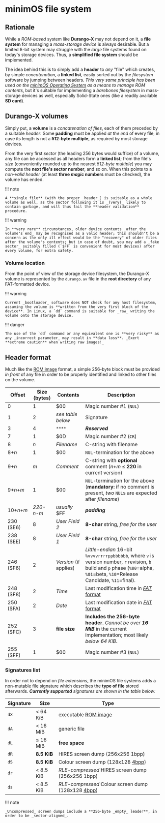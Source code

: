 # minimOS file system

## Rationale

While a _ROM-based_ system like **Durango-X** may not depend on it, a **file system** for managing a _mass-storage device_ is always desirable. But a limited 8-bit system may struggle with the _large_ file systems found on today's storage devices. Thus, a **simplified file system** should be implemented.

The idea behind this is to simply add a **header** to _any_ "file" which creates, by simple _concatenation_, a **linked list**, easily sorted out by the _filesystem_ software by jumping between headers. _This very same principle has been used on the
[minimOS Operating System](https://github.com/zuiko21/minimOS) as a means to manage ROM contents_, but it's suitable for implementing a _barebones filesystem_ in mass-storage devices as well, especially Solid-State ones (like a readily available **SD card**).

## Durango-X volumes

Simply put, a **volume** is a _concatenation of files_, each of them preceded by a suitable _header_. Some **padding** must be applied _at the end_ of every file, in case its length is not a **512-byte multiple**, as required by most storage devices.

From the very first _sector_ (the leading 256 bytes would suffice) of a volume, any file can be accessed as all headers form a **linked list**; from the file's _size_ (conveniently rounded up to the nearest _512-byte multiple_) you may compute the **next file's sector number**, and so on. When this points to a _non-valid header_ (at least **three _magic_ numbers** must be checked), the volume has ended.

!!! note

	A **single file** (with the proper _header_) is suitable as a whole volume as well, as the sector following it is _(very)_ likely to contain garbage, and will thus fail the **header validation** procedure.

!!! warning

	In **very rare** circumstances, older device contents _after the volume's end_ may be recognised as a valid header; this shouldn't be a concern as the only ill effect would be the "recovery" of older files after the volume's contents; but in case of doubt, you may add a _fake sector_ suitably filled (`$FF` is convenient for most devices) after every volume, for extra safety.

### Volume location

From the point of view of the storage device filesystem, the Durango-X volume is represented by the `durango.av` file in the **root directory** of any FAT-formatted device.

!!! warning

	Current _bootloader_ software does NOT check for any host filesystem, assuming the volume is **written from the very first block of the device**. In Linux, a `dd` command is suitable for _raw_ writing the volume onto the storage device.

!!! danger

	The use of the `dd` command or any equivalent one is **very risky** as any _incorrect parameter_ may result in **data loss**. _Exert **extreme caution** when writing raw images!_

## Header format

Much like the [ROM image](header.md) format, a simple 256-byte block must be provided _in front_ of any file in order to be properly identified and linked to other files on the volume.

|Offset|Size (bytes)|Contents      |Description|
|------|------------|--------------|-----------|
|0     |1           |$00           |Magic number #1 (`NUL`)|
|1     |2           |_see table below_|Signature|
|3     |4           |`****`        |_**Reserved**_|
|7     |1           |$0D           |Magic number #2 (`CR`)|
|8     |_n_         |_Filename_    |C-string with filename|
|8+_n_ |1           |$00           |`NUL`-termination for the above|
|9+_n_ |_m_         |_Comment_     |C-string with **optional** comment (_n_+_m_ ≤ **220** in current version)|
|9+_n_+_m_|1        |$00           |`NUL`-termination for the above (**mandatory:** if no comment is present, _two_ `NUL`s are expected after _filename_)|
|10+_n_+_m_|_220-n-m_|_usually_ $FF|_**padding**_|
|230 ($E6)|8        |_User Field 2_|**8-char** string, _free for the user_|
|238 ($EE)|8        |_User Field 1_|**8-char** string, _free for the user_|
|246 ($F6)|2        |_Version_ (if applies)|_Little-endian_ 16-bit `%vvvvrrrrppbbbbbb`, where `v` is version number, `r` revision, `b` build and `p` phase (`%00`=alpha, `%01`=beta, `%10`=Release Candidate, `%11`=final).|
|248 ($F8)|2        |_Time_        |Last modification time in [_FAT_ format](https://en.wikipedia.org/wiki/Design_of_the_FAT_file_system#Directory_entry)|
|250 ($FA)|2        |_Date_        |Last modification date in [_FAT_ format](https://en.wikipedia.org/wiki/Design_of_the_FAT_file_system#Directory_entry)|
|252 ($FC)|3        |**file size** |**Includes the 256-byte header**. _Cannot be over **16 MiB**_ in the current implementation; most likely _below 64 KiB_.|
|255 ($FF)|1		|$00           |Magic number #3 (`NUL`)|

### Signatures list

In order not to depend on _file extensions_, the minimOS file systems adds a non-mutable file signature which describes the **type of file** stored afterwards. _**Currently supported** signatures are shown in the table below:_

|Signature|Size|Type|
|---------|----|----|
|`dX`     |< 64 KiB|executable [ROM image](header.md)|
|`dA`     |< 16 MiB|generic file|
|`dL`     |≤ 16 MiB|**free space**|
|`dR`     |**8.5 KiB**|HIRES screen dump (256x256 1bpp)|
|`dS`     |**8.5 KiB**|Colour screen dump (128x128 [4bpp](../hardware/palette.md))|
|`dr`     |< 8.5 KiB|_RLE-compressed_ HIRES screen dump (256x256 1bpp)|
|`ds`     |< 8.5 KiB|_RLE-compressed_ Colour screen dump (128x128 [4bpp](../hardware/palette.md))|

!!! note

	_Uncompressed_ screen dumps include a **256-byte _empty_ leader**, in order to be _sector-aligned_.
